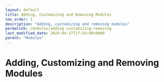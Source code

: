 ```yaml
---
layout: default
title: Adding, Customizing and Removing Modules
nav_order: 1
description: "Adding, customizing and removing modules"
permalink: /modules/adding-customizing-removing
last_modified_date: 2020-04-27T17:54:08+0000
parent: "Modules"
---
```


# Adding, Customizing and Removing Modules
